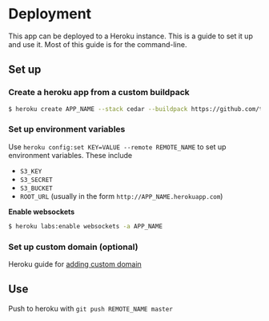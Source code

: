 # Deployment
This app can be deployed to a Heroku instance. This is a guide to set it up and use it. Most of this guide is for the command-line.

## Set up
### Create a heroku app from a custom buildpack
```sh
$ heroku create APP_NAME --stack cedar --buildpack https://github.com/tnguyen14/heroku-buildpack-meteorite --remote REMOTE_NAME
```

### Set up environment variables
Use `heroku config:set KEY=VALUE --remote REMOTE_NAME` to set up environment variables. These include

- `S3_KEY`
- `S3_SECRET`
- `S3_BUCKET`
- `ROOT_URL` (usually in the form `http://APP_NAME.herokuapp.com`)

**Enable websockets**
```sh
$ heroku labs:enable websockets -a APP_NAME
```

### Set up custom domain (optional)
Heroku guide for [adding custom domain](https://devcenter.heroku.com/articles/custom-domains)

## Use
Push to heroku with `git push REMOTE_NAME master`